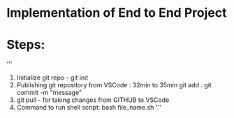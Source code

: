 # Implementation of End to End Project

# Steps:
'''
1. Initialize git repo - git init
2. Publishing git repository from VSCode : 32min to 35min
   git add .
   git commit -m "message"
3. git pull - for taking changes from GITHUB to VSCode
4. Command to run shell script: bash file_name.sh
'''